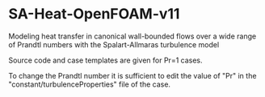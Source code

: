 # SA-Heat-OpenFOAM-v11
Modeling heat transfer in canonical wall-bounded flows over a wide range of Prandtl numbers with the Spalart-Allmaras turbulence model

Source code and case templates are given for Pr=1 cases. 

To change the Prandtl number it is sufficient to edit the value of "Pr" in the "constant/turbulenceProperties" file of the case.
